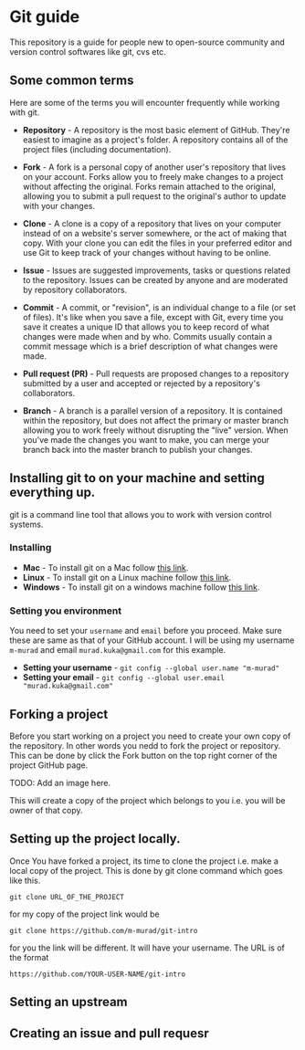 # Git guide

This repository is a guide for people new to open-source community and version control softwares like git, cvs etc.

## Some common terms

Here are some of the terms you will encounter frequently while working with git.

* **Repository** - A repository is the most basic element of GitHub. They're easiest to imagine as a project's folder. A repository contains all of the project files (including documentation). 

* **Fork** - A fork is a personal copy of another user's repository that lives on your account. Forks allow you to freely make changes to a project without affecting the original. Forks remain attached to the original, allowing you to submit a pull request to the original's author to update with your changes.

* **Clone** - A clone is a copy of a repository that lives on your computer instead of on a website's server somewhere, or the act of making that copy. With your clone you can edit the files in your preferred editor and use Git to keep track of your changes without having to be online.

* **Issue** - Issues are suggested improvements, tasks or questions related to the repository. Issues can be created by anyone and are moderated by repository collaborators.

* **Commit** - A commit, or "revision", is an individual change to a file (or set of files). It's like when you save a file, except with Git, every time you save it creates a unique ID that allows you to keep record of what changes were made when and by who. Commits usually contain a commit message which is a brief description of what changes were made.

* **Pull request (PR)** - Pull requests are proposed changes to a repository submitted by a user and accepted or rejected by a repository's collaborators.

* **Branch** - A branch is a parallel version of a repository. It is contained within the repository, but does not affect the primary or master branch allowing you to work freely without disrupting the "live" version. When you've made the changes you want to make, you can merge your branch back into the master branch to publish your changes.

## Installing git to on your machine and setting everything up.

git is a command line tool that allows you to work with version control systems.

### Installing
* **Mac** - To install git on a Mac follow [this link](https://git-scm.com/download/mac).
* **Linux** - To install git on a Linux machine follow [this link](https://git-scm.com/download/linux).
* **Windows** - To install git on a windows machine follow [this link](https://git-scm.com/download/win).

### Setting you environment
You need to set your `username` and `email` before you proceed. Make sure these are same as that of your GitHub account. I will be using my username `m-murad` and email `murad.kuka@gmail.com` for this example.
* **Setting your username** - 
`git config --global user.name "m-murad"`
* **Setting your email** - 
`git config --global user.email "murad.kuka@gmail.com"`

## Forking a project
Before you start working on a project you need to create your own copy of the repository. In other words you nedd to fork the project or repository. This can be done by click the Fork button on the top right corner of the project GitHub page.

TODO: Add an image here.

This will create a copy of the project which belongs to you i.e. you will be owner of that copy.

## Setting up the project locally.
Once You have forked a project, its time to clone the project i.e. make a local copy of the project. This is done by git clone command which goes like this.

`git clone URL_OF_THE_PROJECT`

for my copy of the project link would be 

`git clone https://github.com/m-murad/git-intro`

for you the link will be different. It will have your username. The URL is of the format 

`https://github.com/YOUR-USER-NAME/git-intro`

## Setting an upstream

## Creating an issue and pull requesr
